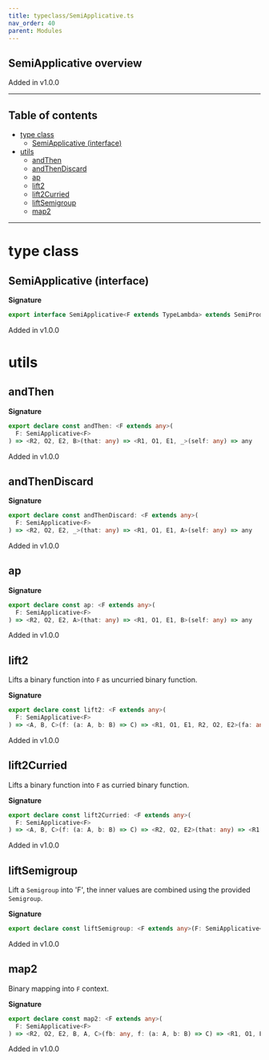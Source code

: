 ```yaml
---
title: typeclass/SemiApplicative.ts
nav_order: 40
parent: Modules
---
```


## SemiApplicative overview

Added in v1.0.0

---

<h2 class="text-delta">Table of contents</h2>

- [type class](#type-class)
  - [SemiApplicative (interface)](#semiapplicative-interface)
- [utils](#utils)
  - [andThen](#andthen)
  - [andThenDiscard](#andthendiscard)
  - [ap](#ap)
  - [lift2](#lift2)
  - [lift2Curried](#lift2curried)
  - [liftSemigroup](#liftsemigroup)
  - [map2](#map2)

---

# type class

## SemiApplicative (interface)

**Signature**

```ts
export interface SemiApplicative<F extends TypeLambda> extends SemiProduct<F>, Covariant<F> {}
```

Added in v1.0.0

# utils

## andThen

**Signature**

```ts
export declare const andThen: <F extends any>(
  F: SemiApplicative<F>
) => <R2, O2, E2, B>(that: any) => <R1, O1, E1, _>(self: any) => any
```

Added in v1.0.0

## andThenDiscard

**Signature**

```ts
export declare const andThenDiscard: <F extends any>(
  F: SemiApplicative<F>
) => <R2, O2, E2, _>(that: any) => <R1, O1, E1, A>(self: any) => any
```

Added in v1.0.0

## ap

**Signature**

```ts
export declare const ap: <F extends any>(
  F: SemiApplicative<F>
) => <R2, O2, E2, A>(that: any) => <R1, O1, E1, B>(self: any) => any
```

Added in v1.0.0

## lift2

Lifts a binary function into `F` as uncurried binary function.

**Signature**

```ts
export declare const lift2: <F extends any>(
  F: SemiApplicative<F>
) => <A, B, C>(f: (a: A, b: B) => C) => <R1, O1, E1, R2, O2, E2>(fa: any, fb: any) => any
```

Added in v1.0.0

## lift2Curried

Lifts a binary function into `F` as curried binary function.

**Signature**

```ts
export declare const lift2Curried: <F extends any>(
  F: SemiApplicative<F>
) => <A, B, C>(f: (a: A, b: B) => C) => <R2, O2, E2>(that: any) => <R1, O1, E1>(self: any) => any
```

Added in v1.0.0

## liftSemigroup

Lift a `Semigroup` into 'F', the inner values are combined using the provided `Semigroup`.

**Signature**

```ts
export declare const liftSemigroup: <F extends any>(F: SemiApplicative<F>) => <A, R, O, E>(S: any) => any
```

Added in v1.0.0

## map2

Binary mapping into `F` context.

**Signature**

```ts
export declare const map2: <F extends any>(
  F: SemiApplicative<F>
) => <R2, O2, E2, B, A, C>(fb: any, f: (a: A, b: B) => C) => <R1, O1, E1>(fa: any) => any
```

Added in v1.0.0
